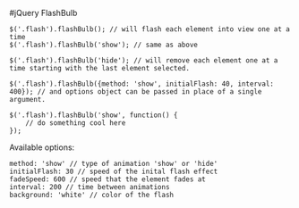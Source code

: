 #jQuery FlashBulb

    $('.flash').flashBulb(); // will flash each element into view one at a time
    $('.flash').flashBulb('show'); // same as above

    $('.flash').flashBulb('hide'); // will remove each element one at a time starting with the last element selected.

    $('.flash').flashBulb({method: 'show', initialFlash: 40, interval: 400}); // and options object can be passed in place of a single argument.

    $('.flash').flashBulb('show', function() {
        // do something cool here
    });


Available options:

    method: 'show' // type of animation 'show' or 'hide'
    initialFlash: 30 // speed of the inital flash effect
    fadeSpeed: 600 // speed that the element fades at
    interval: 200 // time between animations
    background: 'white' // color of the flash
